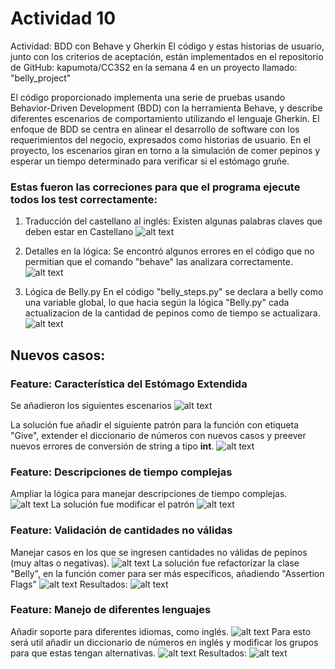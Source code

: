 # Actividad 10
Actividad: BDD con Behave y Gherkin
El código y estas historias de usuario, junto con los criterios de aceptación, están implementados en
el repositorio de GitHub: kapumota/CC3S2 en la semana 4 en un proyecto llamado: "belly_project"

El código proporcionado implementa una serie de pruebas usando Behavior-Driven Development
(BDD) con la herramienta Behave, y describe diferentes escenarios de comportamiento utilizando el
lenguaje Gherkin. El enfoque de BDD se centra en alinear el desarrollo de software con los
requerimientos del negocio, expresados como historias de usuario. En el proyecto, los escenarios
giran en torno a la simulación de comer pepinos y esperar un tiempo determinado para verificar si el
estómago gruñe.

### Estas fueron las correciones para que el programa ejecute todos los test correctamente:
1. Traducción del castellano al inglés:
Existen algunas palabras claves que deben estar en Castellano
![alt text](images/img1.png)

2. Detalles en la lógica:
Se encontró algunos errores en el código que no permitian que el comando "behave" las analizara correctamente. 
![alt text](images/img2.png)

3. Lógica de Belly.py
En el código "belly_steps.py" se declara a belly como una variable global, lo que hacia según la lógica "Belly.py" cada actualizacion de la cantidad de pepinos como de tiempo se actualizara.
![alt text](images/img3.png)

## Nuevos casos:
### Feature: Característica del Estómago Extendida

Se añadieron los siguientes escenarios
![alt text](images/img4.png)

La solución fue añadir el siguiente patrón para la función con etiqueta "Give", extender el diccionario de números con nuevos casos y preever nuevos errores de conversión de string a tipo **int**.
![alt text](images/img5.png)

### Feature: Descripciones de tiempo complejas
Ampliar la lógica para manejar descripciones de tiempo complejas.
![alt text](images/img6.png)
La solución fue modificar el patrón
![alt text](images/img7.png)

### Feature: Validación de cantidades no válidas
Manejar casos en los que se ingresen cantidades no válidas de pepinos (muy altas o negativas).
![alt text](images/img8.png)
La solución fue refactorizar la clase "Belly", en la función comer para ser más específicos, añadiendo "Assertion Flags"
![alt text](images/img9.png)
Resultados:
![alt text](images/img10.png)

### Feature: Manejo de diferentes lenguajes
Añadir soporte para diferentes idiomas, como inglés.
![alt text](images/img11.png)
Para esto será util añadir un diccionario de números en inglés y modificar los grupos para que estas tengan alternativas.
![alt text](images/img12.png)
Resultados:
![alt text](images/img13.png)                

